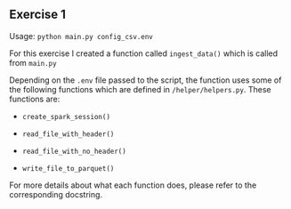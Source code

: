 ## Exercise 1  

Usage: `python main.py config_csv.env`

For this exercise I created a function called `ingest_data()` which is called from `main.py`

Depending on the `.env` file passed to the script, the function uses some of the following functions which are defined in `/helper/helpers.py`. These functions are:

- `create_spark_session()`

- `read_file_with_header()`

- `read_file_with_no_header()`

- `write_file_to_parquet()`

For more details about what each function does, please refer to the corresponding docstring.